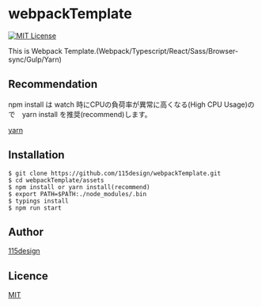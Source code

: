 # webpackTemplate

[![MIT License](http://img.shields.io/badge/license-MIT-blue.svg?style=flat)](https://opensource.org/licenses/MIT)

This is Webpack Template.(Webpack/Typescript/React/Sass/Browser-sync/Gulp/Yarn)

## Recommendation
npm install は watch 時にCPUの負荷率が異常に高くなる(High CPU Usage)ので　yarn install を推奨(recommend)します。

[yarn](https://yarnpkg.com/en/)

## Installation

    $ git clone https://github.com/115design/webpackTemplate.git
    $ cd webpackTemplate/assets
    $ npm install or yarn install(recommend)
    $ export PATH=$PATH:./node_modules/.bin
    $ typings install
    $ npm run start

## Author

[115design](http://115design.main.jp/)

## Licence

[MIT](https://opensource.org/licenses/MIT)
